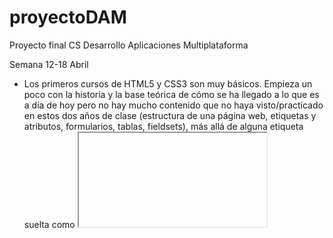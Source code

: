# proyectoDAM
Proyecto final CS Desarrollo Aplicaciones Multiplataforma

Semana 12-18 Abril
  - Los primeros cursos de HTML5 y CSS3 son muy básicos. Empieza un poco con la historia y la base teórica de cómo se ha llegado a lo que es a día de hoy pero no hay mucho contenido que no haya visto/practicado en estos dos años de clase (estructura de una página web, etiquetas y atributos, formularios, tablas, fieldsets), más allá de alguna etiqueta suelta como <iframe> o alguna etiqueta multimedia. En cuanto al CSS, aunque sea un curso de aprendizaje literalmente desde 0, lo volveré a repetir un par de veces para afianzar conceptos ya que, sinceramente, el CSS es algo que se me atraganta, y quiero afianzar más una base antes de meterme de pleno en un framework para el frontend. Los ejemplos de tareas del curso considero que son bastante sencillos/básicos, teniendo en cuenta que es un curso desde 0.
  
  - JavaScript: también empieza desde 0, explicando un poco la base teórica y los distintos conceptos básicos que hay que manejar (runtime, asincronía, paralelismo, event loop, etc). Por ahora, tampoco he encontrado nada nuevo o que me resulte extraño o diferente al contenido del ciclo, aunque a nivel personal me interesa bastante todo lo relacionado con JavaScript ya que es muy utilizado y requerido en el mundo laboral y lo estoy tratando bastante en las prácticas. Aún así, voy cogiendo más soltura con los proyectos que tengo que realizar en la empresa y podré dedicarle más tiempo y esfuerzo al proyecto en estas semanas para los siguientes cursos que son totalmente desconocidos para mí.
  
 Semana 25 Abril - 2 Mayo
  
  - JavaScript: el curso sigue siendo de aspectos básicos (primitivas, estructuras y operaciones con datos, diferencias entre declaraciones de funciones y llamadas a ellas). Me pareció interesante el tema de bind/call/apply para ver el funcionamiento de this en JavaScript, estando acostumbrado a la POO en Java/C#, y como poder tratarlo en tiempo de ejecución. El tema de orientación a objetos, instancia y propiedades y acceso a ellas no es nada nuevo, similar a lenguajes ya vistos, aunque lo que sí que no conocía era el tema de los prototipos (__proto__) para herencias.
  El tema de control de flujo es básico, comparaciones con true y false, funcionamiento de switch y orden de toma de deciones del llamado "Coercion Algorithm' para hacer las comprobaciones de una comparación. En cuanto al uso de las iteraciones, tampoco nada nuevo del funcionamiento de los bucles, similar a otros lenguajes ya vistos.
  En cuanto al último de tema de funcionamiento del navegador con JavaScript, sí que me pareció interesante cómo poder manejar y entender cómo funcionan los xml/json y convertirlos para poder tratar los datos de una web o API, dentro de las miles de líneas de código que tienen.
  Algo que sí me gustaría en este tema es que hubiese algún planteamiento de ejercicios más allá de ejemplos hechos a lo largo del vídeo para poder practicar, como era el caso del primer tema de HTML/CSS, donde aunque los ejercicios fueran básicos (teniendo en cuenta que se parte de 0), es una manera diferente de practicar aparte de seguir los ejemplos que va haciendo sobre la marcha o que coge directamente de la documentación oficial para ver cómo funcionan.
  
  - Vue.js: entrando un poco ya en materia nueva, el tema de vue.js y tener la opción de utilizar un framework que te facilite y mejore la creación del front-end de tu  web sin la "necesidad" de crearlo todo desde 0 con simple CSS abre un abanico de posibilidades a la hora de programar. Este tema ya tiene algunos ejemplos prácticos con los que sí poder practicar y poder familiarizarme con el framework, además de ir subiendo algo útil para el seguimiento sin ser ejercicios o comprobaciones sueltas.
  
 Semana 2 Mayo - 9 Mayo
  
  - Vue.js: avanzando con los vídeos y creado el proyecto, el inicio (así como a varios usuarios que han puesto un comentario en las respuestas del vídeo) me parece un poco confuso una vez te pones con la parte práctica. Instaladas dependencias de npm, node.js y babel. Interesante este último, transpilador para "traducir" ecmascript a javascript compatible con cualquier navegador moderno.
  Imagino que es normal, pero veo demasiada diferencia entre la enseñanza desde 0 de los cursos de HTML y CSS comparado con éste (también es un profesor distinto). Como ya dije, en las respuestas veo que no soy el único y hay desconcierto a la hora de realizar los primeros pasos (creación del proyecto, primer componente, qué ha hecho el profesor para llegar hasta ahí, etc.) 
  
  
Semana 9 Mayo - 16 Mayo
    
  - Vue.js: siguiendo con el curso, el tema del ciclo de vida de los componentes supongo que es algo lógico en cualquier o casi cualquier parte de la programación, que todo siga un orden dependiendo en qué fase se encuentre. En cuanto a la comunicación entre componentes, desde el padre al hijo se hace mediante las propiedades que el hijo hereda y en el caso contrario, aunque no es lo habitual, para comunicarse desde un hijo al padre se haría mediante la emisión de eventos, aunque solo si se quiere comunicar con sólo un nivel superior. Sobre los componentes asíncronos, vue nos permite la posibilidad de cargar nuestros componentes de forma asíncrona, o bajo demanda; básicamente, cargarlos sólo cuando los necesitemos y no siempre que se ejecute nuestra aplicación para ahorrar recursos.
  He instalado pug en el proyecto, que es una alternativa para generar el HTML de una forma más corta y utilizando una sintaxis más simple. Además, se pueden utilizar atributos, filtros, módulos e interpolaciones propias de pug. Me ha parecido interesante lo que he entendido del tema de bindings y asociar un elemento del componente a alguna parte del frontend, como puede ser un nombre o un email.
  
  - Git: instalación de herramientas de trabajo de git y creación del primer repositorio local. Explicación básica de las 3 fases que experimenta un archivo (working directory, staging y commit). Comando git diff para saber qué ha cambiado en un fichero y uso de tkdiff como herramienta más visual para ver los cambios. Explicación de cómo utilizar el git diff para ver los cambios dependiendo de la fase en la que se encuentre el fichero, ya que el git diff no va a comprobar cambios de un fichero que está en el working directory y en el área de staging, pero sí lo hará con los cambios de un fichero en el working directory y en el área de commit (lo ejemplifica bastante bien simulando que cada estado es una caja a la que se va moviendo el fichero al hacer git add y git commit). Para comparar cambios entre un fichero que está en el working directory y otro que está staged usaremos el comando git diff --staged.
  
  - Git remoto: conexión a un repositorio remoto desde comandos de consola git bash. Git pull para descargar archivos del repositorio al que hemos realizado la conexión con git fetch (en el ejemplo estamos el proyecto: https://github.com/sharkdp/bat y git push para subir archivos al repositorio (aunque actualmente estamos trabajando en local). En otro ejemplo se usa git clone directamente del repositorio, con lo que las funciones git init, git fetch y pull están implícitos.
  
  En cuanto a deshacer cambios que hemos hecho, podemos "retirar" un fichero que ya fue aprobado y está en área de commit y devolverlo al working directory con el comando checkout, mientras que para "enviar" un fichero del área de staging tras hacer un git add al working directory se usa el comando reset. Con el git checkout podemos añadir el identificador -- para referirnos a un archivo o un grupo de archivos (por ejemplo si un archivo se llama master y sólo queremos traer de vuelta ese archivo, ya que, por defecto, la rama principal del repositorio se llamará master a no ser que lo modifiquemos). 
  - Ramas de git (branches): muy interesante este tema, dando la posibilidad de, a partir de un código base, que surjan varios "experimentos" con los que hacer pruebas, testear métodos o funciones y, si llegan a ser aprobados, fusionarlos con la rama principal. Ideal para trabajos en equipo.
   Para crear nuevas ramas utilizamos "git branch 'nombrerama' 'rama de partida'" y para movernos a esa rama utilizamos git checkout 'nombrerama'. Una vez terminado y si queremos aprobar los cambios que hemos realizado en nuestra rama y añadirlos a la rama principal se usa el comando git merge 'ramaorigen' 'ramadestino'. Para borrar una rama se utiliza el comando git branch con el modificador -d 'nombrerama'. Me pareció interesante la funcionalidad de git blame, para encontrar al autor de un cambio (deseado o indeseado), por ejemplo, para saber quién ha modificado un fichero en concreto, líneas de código en concreto: git blame -L 6,8 src/output.rs.
  También creo que es muy importante el tema de las etiquetas, sobre todo para las distintas versiones que puede tener mi proyecto y la información que pueden albergar, pudiendo apuntar, por ejemplo, a una versión donde tenga cambios verdaderamente importantes y que deberían tener en cuenta. Lo último a descatar es el uso del git stash, que nos hace una especie de "copia temporal" o foto de la que podemos volver a obtener los datos de ese momento.
  Personalmente, pienso que git (GitHub/GitLab) es una herramienta imprescindible para cualquier programador, dadas todas las funcionalidades que ofrece tanto individual como colectivamente, además de las facilidades para poder tener acceso a tu repositorio prácticamente en cualquier dispositivo o trabajar directamente en local.
  
  - Curso git vs curso vue.js:
    Veo que hay una diferencia ABISMAL a la hora de la enseñanza del curso. Puedo entender que vue.js es un campo que puede extenderse mucho (aunque git también tiene lo suyo) y hay más conceptos que tratar a la hora de explicarlo desde cero, pero partiendo de que el curso es para personas que tienen 0 experiencia en esos campos, lo estoy pasando realmente mal con el curso de vue.js: apenas puedo ejecutar el proyecto sin errores, cada vez que intento seguir los vídeos de las explicaciones el código es distinto de un vídeo a otro, o incluso de un fotograma a otro, crea componentes de la nada, copia y pega código que ni idea de donde lo saca ni lo enseña/explica. Honestamente, está siendo una muy mala experiencia y no estoy logrando aprender nada (y lo que más me asusta es que los cursos de node.js y express los da el mismo profesor). 
  Por otra parte, el curso de git, aunque el profesor se ponga a tirar comandos sin parar, marca una buena base de para qué es cada uno, aparte de la explicación en vídeo tiene los apuntes resumidos en la descripción donde explica incluso más algunos detalles que se han podido pasar y, vuelvo a decir, aunque es un curso básico de git, la explicación de cada comando o de cada paso que va a seguir está muy bien detallada, todo lo contrario que el de vue, en el que me da la impresión de que, como me dijiste en la anterior revisión, da por triviales cosas que, al menos para mí, no lo están siendo y por mucho que lo intente no consigo avanzar. 
  
  En el caso del curso de git, los ejemplos prácticos que he subido son básicamente jugar un poco con los comandos básicos, ver las modificaciones y como funcionan los tres estados de los ficheros, clonado de repositorios remotos, funciones con ramas (crear, moverte, eliminar).
  
  
  
  
  
  
  
  
